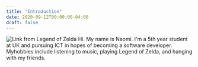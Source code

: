 ```yaml
---
title: "Introduction"
date: 2020-09-12T00:00:00-04:00
draft: false
---
```

![Link from Legend of Zelda](https://cdn.pixabay.com/photo/2017/02/23/17/41/illustrator-2092779_960_720.jpg)
Hi. My name is Naomi. I'm a 5th year student at UK and pursuing ICT in hopes of becoming a software developer. Myhobbies include listening to music, playing Legend of Zelda,
and hanging with my friends.
